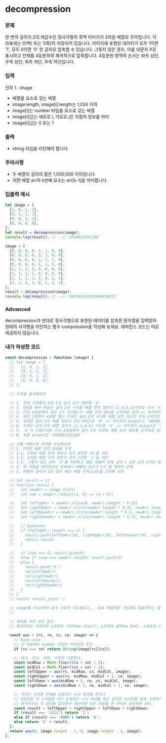 # decompression
### 문제
한 변의 길이가 2의 제곱수인 정사각형의 흑백 이미지가 2차원 배열로 주어집니다. 각 좌표에는 0(백) 또는 1(흑)이 저장되어 있습니다. 이미지에 포함된 데이터가 모두 1이면 '1', 모두 0이면 '0' 한 글자로 압축할 수 있습니다. 그렇지 않은 경우, 이를 대문자 X로 표시하고 전체를 4등분하여 재귀적으로 압축합니다. 4등분한 영역의 순서는 좌측 상단, 우측 상단, 좌측 하단, 우측 하단입니다.

### 입력
인자 1 : image
- 배열을 요소로 갖는 배열
- image.length, image[i].length는 1,024 이하
- image[i]는 number 타입을 요소로 갖는 배열
- image[i][j]는 세로로 i, 가로로 j인 지점의 정보를 의미
- image[i][j]는 0 또는 1
### 출력
- string 타입을 리턴해야 합니다.
### 주의사항
- 두 배열의 길이의 합은 1,000,000 이하입니다.
- 어떤 배열 arr의 k번째 요소는 arr[k-1]을 의미합니다.

### 입출력 예시
```js
let image = [
  [1, 0, 1, 1],
  [0, 1, 1, 1],
  [0, 0, 1, 1],
  [0, 0, 0, 0],
];
let result = decompression(image);
console.log(result); // --> 'XX100110X1100​'

image = [
  [0, 0, 0, 0, 1, 1, 0, 0],
  [0, 0, 0, 0, 1, 1, 0, 0],
  [0, 0, 0, 0, 1, 1, 1, 0],
  [0, 0, 0, 0, 1, 1, 1, 0],
  [1, 1, 1, 1, 0, 0, 0, 0],
  [1, 1, 1, 1, 0, 0, 0, 0],
  [1, 1, 1, 1, 1, 0, 1, 1],
  [1, 1, 1, 1, 0, 1, 1, 1],
];
result = decompression(image);
console.log(result); // --> 'X0X101X10101X00X10011'
```
### Advanced
decompression과 반대로 정사각형으로 표현된 데이터를 압축한 문자열을 입력받아 원래의 사각형을 리턴하는 함수 compression을 작성해 보세요. 레퍼런스 코드는 따로 제공하지 않습니다.

### 내가 작성한 코드
```js
const decompression = function (image) {
  // let image = [
  //   [1, 0, 1, 1],
  //   [0, 1, 1, 1],
  //   [0, 0, 1, 1],
  //   [0, 0, 0, 0],
  // ];

  // 이것을 분석해보면 

  // 1. 전체 사각형이 0과 1이 같이 있기 때문에 'X'
  // 2. 4분할 해서 좌상단 길이 2의 사각형 배열 안의 정보가 [1,0,0,1]이므로 다시 'X' => 여기까지 output은 'XX'
  // 3. 다시 4등분해서 길이 1의 사각형(?) 배열 안의 정보를 순서대로 입력 => 여기까지 output은 'XX1001'
  // 4. 이전 2번에서 4분할 했던 우상단 길이 2의 사각형 배열 안의 정보가 모두 1이므로 '1' => 여기까지 output은 'XX10011'
  // 5. 좌하단 길이 2의 배열 정보가 모두 0이므로 '0' => 여기까지 output은 'XX100110'
  // 6. 우하단 길이 2의 배열 정보가 [1,1,0,0] 이므로 'X' => 여기까지 output은 'XX10011X'
  // 7. 'X'가 나왔으므로 다시 4분할해서 길이 1의 사각형 배열 안의 정보를 순서대로 입력 
  // 8. 최종 output은 'XX10011X1100'

  // 이를 바탕으로 로직을 구상해보면
  // 1. 2차원 배열 안의 정보를 조회
  // 1-1. 2차원 배열 안의 정보가 모두 0이면 '0'을 리턴
  // 1-2. 2차원 배열 안의 정보가 모두 1이면 '1'을 리턴
  // 1-3. 그렇지 않은 경우 'X'를 리턴하고 해당 배열의 전체 길이 / 2한 값의 2차원 배열을 다시 조회
  // 2. 위 작업을 재귀적으로 반복해서 배열의 길이가 1이 될 때까지 반복.
  // 3. 배열의 길이가 1인 경우 해당 배열 인덱스[0]을 조회해 리턴

  // let result = []
  // function rec(a) {
  //   let newArr = image.flat()
  //   let sum = newArr.reduce((a, b) => (a + b))

  //   let leftUpArr = newArr.slice(0, newArr.length * 0.25)
  //   let rightUpArr = newArr.slice(newArr.length * 0.25, newArr.length * 0.5)
  //   let leftDownArr = newArr.slice(newArr.length * 0.5, newArr.length * 0.75)
  //   let rightDownArr = newArr.slice(newArr.length * 0.75, newArr.length)

  //   // basecase
  //   if (leftUpArr.length === 1) {
  //     result.push(leftUpArr[0], rightUpArr[0], leftDownArr[0], rightDownArr[0])
  //     return result
  //   }

  //   if (sum === 0) result.push(0)
  //   else if (sum === newArr.length) result.push(1)
  //   else {
  //     result.push('X')
  //     rec(leftUpArr)
  //     rec(rightUpArr)
  //     rec(leftDownArr)
  //     rec(rightDownArr)
  //   }
  // }
  // return result.join('')

  // image를 flat해서 쉽게 가보려 시도했으나... 4x4 배열까진 가능해도 8x8부터는 불가능함
  // 

  // 재귀를 위한 보조 함수
  // 파라미터는 차례대로 y좌표의 시작(Row Start), y좌표의 끝(Row End), x좌표의 시작(Col Start), x좌표의 끝(Col End)
  
  const aux = (rs, re, cs, ce, image) => {
    // base case
    // 각 좌표에는 number 타입이 저장되어 있다.
    if (rs === re) return String(image[rs][cs]);

    // 좌상, 우상, 좌하, 우하로 구분한다.
    const midRow = Math.floor((rs + re) / 2);
    const midCol = Math.floor((cs + ce) / 2);
    const leftUpper = aux(rs, midRow, cs, midCol, image);
    const rightUpper = aux(rs, midRow, midCol + 1, ce, image);
    const leftDown = aux(midRow + 1, re, cs, midCol, image);
    const rightDown = aux(midRow + 1, re, midCol + 1, ce, image);

    // 주어진 사각형 전체를 순회하고 나서 재귀를 하거나
    // 4등분한 각 사각형을 각각 순회하고 나서 재귀를 하는 방식은 데이터를 중복 조회하게 된다.
    // 재귀적으로 각 결과를 합치면서 계산하면 모든 좌표를 한 번씩만 검토하면 된다.
    const result = leftUpper + rightUpper + leftDown + rightDown;
    if (result === '1111') return '1';
    else if (result === '0000') return '0';
    else return 'X' + result;
  };
  return aux(0, image.length - 1, 0, image.length - 1, image);
};

```

